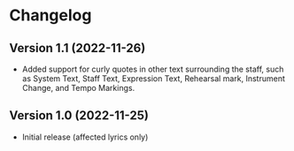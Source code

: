 # Changelog
## Version 1.1 (2022-11-26)
* Added support for curly quotes in other text surrounding the staff, such as System Text, Staff Text, Expression Text, Rehearsal mark, Instrument Change, and Tempo Markings. 
## Version 1.0 (2022-11-25)
* Initial release (affected lyrics only)